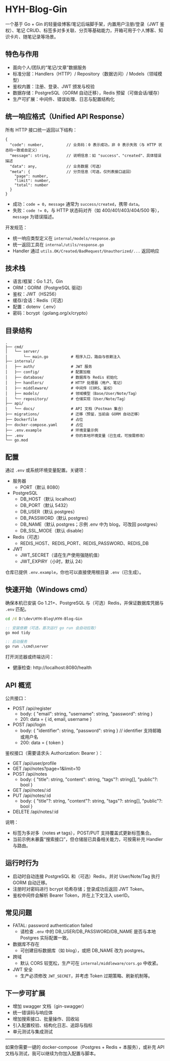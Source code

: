 # HYH-Blog-Gin

一个基于 Go + Gin 的轻量级博客/笔记后端脚手架，内置用户注册/登录（JWT 鉴权）、笔记 CRUD、标签多对多关联、分页等基础能力，开箱可用于个人博客、知识卡片、随笔记录等场景。

## 特色与作用
- 面向个人/团队的“笔记/文章”数据服务
- 标准分层：Handlers（HTTP）/ Repository（数据访问）/ Models（领域模型）
- 鉴权内置：注册、登录、JWT 颁发与校验
- 数据存储：PostgreSQL（GORM 自动迁移），Redis 预留（可做会话/缓存）
- 生产可扩展：中间件、错误处理、日志与配置结构化

## 统一响应格式（Unified API Response）
所有 HTTP 接口统一返回以下结构：

```
{
  "code": number,          // 业务码：0 表示成功，非 0 表示失败（与 HTTP 状态码一致或自定义）
  "message": string,       // 说明信息：如 "success"、"created"、具体错误描述
  "data": any,             // 业务数据（可选）
  "meta": {                // 分页信息（可选，仅列表接口返回）
    "page": number,
    "limit": number,
    "total": number
  }
}
```

- 成功：`code = 0`，`message` 通常为 `success/created`，携带 `data`。
- 失败：`code != 0`，与 HTTP 状态码对齐（如 400/401/403/404/500 等），`message` 为错误描述。

开发规范：
- 统一响应类型定义在 `internal/models/response.go`
- 统一返回工具在 `internal/utils/response.go`
- Handler 通过 `utils.OK/Created/BadRequest/Unauthorized/...` 返回响应

## 技术栈
- 语言/框架：Go 1.21，Gin
- ORM：GORM（PostgreSQL 驱动）
- 鉴权：JWT（HS256）
- 缓存/会话：Redis（可选）
- 配置：dotenv（.env）
- 密码：bcrypt（golang.org/x/crypto）

## 目录结构
```
.
├── cmd/
│   └── server/
│       └── main.go          # 程序入口，路由与依赖注入
├── internal/
│   ├── auth/                # JWT 服务
│   ├── config/              # 配置加载
│   ├── database/            # 数据库与 Redis 初始化
│   ├── handlers/            # HTTP 处理器（用户、笔记）
│   ├── middleware/          # 中间件（CORS、鉴权）
│   ├── models/              # 领域模型（Base/User/Note/Tag）
│   └── repository/          # 仓储实现（User/Note/Tag）
├── api/
│   └── docs/                # API 文档（Postman 集合）
├── migrations/              # 迁移（预留，当前由 GORM 自动迁移）
├── Dockerfile               # 占位
├── docker-compose.yaml      # 占位
├── .env.example             # 环境变量示例
├── .env                     # 你的本地环境变量（已生成，可按需修改）
└── go.mod
```

## 配置
通过 `.env` 或系统环境变量配置。关键项：
- 服务器
  - PORT（默认 8080）
- PostgreSQL
  - DB_HOST（默认 localhost）
  - DB_PORT（默认 5432）
  - DB_USER（默认 postgres）
  - DB_PASSWORD（默认 postgres）
  - DB_NAME（默认 postgres；示例 .env 中为 blog，可改回 postgres）
  - DB_SSL_MODE（默认 disable）
- Redis（可选）
  - REDIS_HOST、REDIS_PORT、REDIS_PASSWORD、REDIS_DB
- JWT
  - JWT_SECRET（请在生产使用强随机值）
  - JWT_EXPIRY（小时，默认 24）

仓库已提供 `.env.example`，你也可以直接使用根目录 `.env`（已生成）。

## 快速开始（Windows cmd）
确保本机已安装 Go 1.21+、PostgreSQL 与（可选）Redis，并保证数据库凭据与 `.env` 匹配。

```cmd
cd /d D:\dev\HYH-Blog\HYH-Blog-Gin

:: 安装依赖（可选，首次运行 go run 会自动拉取）
go mod tidy

:: 启动服务
go run .\cmd\server
```

打开浏览器或终端访问：
- 健康检查: http://localhost:8080/health

## API 概览
公共接口：
- POST /api/register
  - body: { "email": string, "username": string, "password": string }
  - 201: data = { id, email, username }
- POST /api/login
  - body: { "identifier": string, "password": string } // identifier 支持邮箱或用户名
  - 200: data = { token }

鉴权接口（需要请求头 Authorization: Bearer <token>）：
- GET /api/user/profile
- GET /api/notes?page=1&limit=10
- POST /api/notes
  - body: { "title": string, "content": string, "tags"?: string[], "public"?: bool }
- GET /api/notes/:id
- PUT /api/notes/:id
  - body: { "title"?: string, "content"?: string, "tags"?: string[], "public"?: bool }
- DELETE /api/notes/:id

说明：
- 标签为多对多（notes ⇄ tags），POST/PUT 支持覆盖式更新标签集合。
- 当前示例未暴露“搜索接口”，但仓储层已具备相关能力，可按需补充 Handler 与路由。

## 运行时行为
- 启动时自动连接 PostgreSQL 和（可选）Redis，并对 User/Note/Tag 执行 GORM 自动迁移。
- 注册时对密码进行 bcrypt 哈希存储；登录成功后返回 JWT Token。
- 鉴权中间件会解析 Bearer Token，并在上下文注入 userID。

## 常见问题
- FATAL: password authentication failed
  - 请检查 `.env` 中的 DB_USER/DB_PASSWORD/DB_NAME 是否与本地 Postgres 实际配置一致。
- 数据库不存在
  - 可创建目标数据库（如 blog），或把 DB_NAME 改为 postgres。
- 跨域
  - 默认 CORS 较宽松，生产可在 `internal/middleware/cors.go` 中收紧。
- JWT 安全
  - 生产必须修改 `JWT_SECRET`，并考虑 Token 过期策略、刷新机制等。

## 下一步可扩展
- 增加 swagger 文档（gin-swagger）
- 统一错误码与响应体
- 增加搜索接口、批量操作、回收站
- 引入配置校验、结构化日志、追踪与指标
- 单元测试与集成测试

---
如果你需要一键的 docker-compose（Postgres + Redis + 本服务），或补充 API 文档与测试，我可以继续为你加入配置与脚本。
